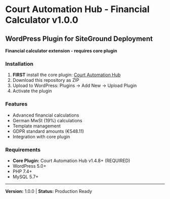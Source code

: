 # Court Automation Hub - Financial Calculator v1.0.0

## WordPress Plugin for SiteGround Deployment

**Financial calculator extension - requires core plugin**

### Installation
1. **FIRST** install the core plugin: [Court Automation Hub](https://github.com/roshoworld/klage-click-court-automation)
2. Download this repository as ZIP
3. Upload to WordPress: Plugins → Add New → Upload Plugin
4. Activate the plugin

### Features
- Advanced financial calculations
- German MwSt (19%) calculations
- Template management
- GDPR standard amounts (€548.11)
- Integration with core plugin

### Requirements
- **Core Plugin:** Court Automation Hub v1.4.8+ (REQUIRED)
- WordPress 5.0+
- PHP 7.4+
- MySQL 5.7+

---
**Version:** 1.0.0 | **Status:** Production Ready